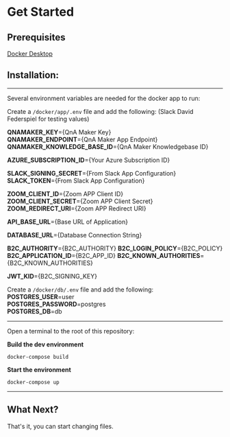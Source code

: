 # Get Started 
## Prerequisites
[Docker Desktop](https://www.docker.com/products/docker-desktop)

## Installation:

---
Several environment variables are needed for the docker app to run:

Create a `/docker/app/.env` file and add the following: (Slack David Federspiel for testing values)  

**QNAMAKER_KEY**={QnA Maker Key}  
**QNAMAKER_ENDPOINT**={QnA Maker App Endpoint}  
**QNAMAKER_KNOWLEDGE_BASE_ID**={QnA Maker Knowledgebase ID}  

**AZURE_SUBSCRIPTION_ID**={Your Azure Subscription ID}  

**SLACK_SIGNING_SECRET**={From Slack App Configuration}  
**SLACK_TOKEN**={From Slack App Configuration}  

**ZOOM_CLIENT_ID**={Zoom APP Client ID}  
**ZOOM_CLIENT_SECRET**={Zoom APP Client Secret}  
**ZOOM_REDIRECT_URI**={Zoom APP Redirect URI}  

**API_BASE_URL**={Base URL of Application}  

**DATABASE_URL**={Database Connection String}  

**B2C_AUTHORITY**={B2C_AUTHORITY}
**B2C_LOGIN_POLICY**={B2C_POLICY}
**B2C_APPLICATION_ID**={B2C_APP_ID} 
**B2C_KNOWN_AUTHORITIES**={B2C_KNOWN_AUTHORITIES} 

**JWT_KID**={B2C_SIGNING_KEY}

Create a `/docker/db/.env` file and add the following:   
**POSTGRES_USER**=user  
**POSTGRES_PASSWORD**=postgres  
**POSTGRES_DB**=db  

---

Open a terminal to the root of this repository:

**Build the dev environment**
```
docker-compose build
```
**Start the environment**
```
docker-compose up
```

---

## What Next?  
That's it, you can start changing files.